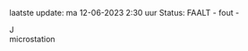 laatste update: 
ma 12-06-2023  2:30   uur 
Status: FAALT - fout - 
<div class="service R">J</div><div class="service R">microstation</div>